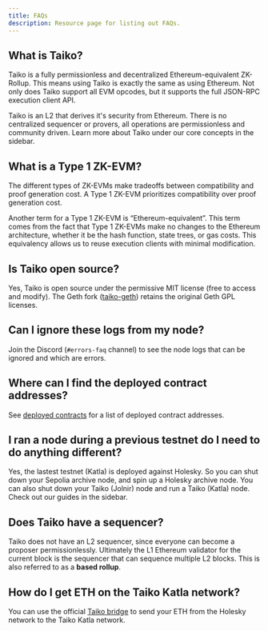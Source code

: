 ```yaml
---
title: FAQs
description: Resource page for listing out FAQs.
---
```


## What is Taiko?

Taiko is a fully permissionless and decentralized Ethereum-equivalent ZK-Rollup. This means using Taiko is exactly the same as using Ethereum. Not only does Taiko support all EVM opcodes, but it supports the full JSON-RPC execution client API.

Taiko is an L2 that derives it's security from Ethereum. There is no centralized sequencer or provers, all operations are permissionless and community driven. Learn more about Taiko under our core concepts in the sidebar.

## What is a Type 1 ZK-EVM?

The different types of ZK-EVMs make tradeoffs between compatibility and proof generation cost. A Type 1 ZK-EVM prioritizes compatibility over proof generation cost.

Another term for a Type 1 ZK-EVM is “Ethereum-equivalent”. This term comes from the fact that Type 1 ZK-EVMs make no changes to the Ethereum architecture, whether it be the hash function, state trees, or gas costs. This equivalency allows us to reuse execution clients with minimal modification.

## Is Taiko open source?

Yes, Taiko is open source under the permissive MIT license (free to access and modify). The Geth fork ([taiko-geth](https://github.com/taikoxyz/taiko-geth)) retains the original Geth GPL licenses.

## Can I ignore these logs from my node?

Join the Discord (`#errors-faq` channel) to see the node logs that can be ignored and which are errors.

## Where can I find the deployed contract addresses?

See [deployed contracts](/network-reference/addresses) for a list of deployed contract addresses.

## I ran a node during a previous testnet do I need to do anything different?

Yes, the lastest testnet (Katla) is deployed against Holesky. So you can shut down your Sepolia archive node, and spin up a Holesky archive node. You can also shut down your Taiko (Jolnir) node and run a Taiko (Katla) node. Check out our guides in the sidebar.

## Does Taiko have a sequencer?

Taiko does not have an L2 sequencer, since everyone can become a proposer permissionlessly. Ultimately the L1 Ethereum validator for the current block is the sequencer that can sequence multiple L2 blocks. This is also referred to as a **based rollup**.

## How do I get ETH on the Taiko Katla network?

You can use the official [Taiko bridge](https://bridge.katla.taiko.xyz/) to send your ETH from the Holesky network to the Taiko Katla network.
